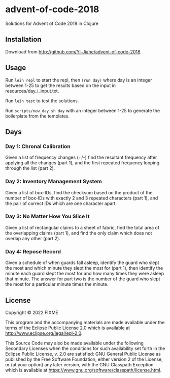 # advent-of-code-2018

Solutions for Advent of Code 2018 in Clojure

## Installation

Download from http://github.com/Yi-Jiahe/advent-of-code-2018.

## Usage

Run `lein repl` to start the repl, then `(run day)` where day is an integer between 1-25 to get the results based on the input in resources/day_i_input.txt.

Run `lein test` to test the solutions.

Run `scripts/new_day.sh day` with an integer between 1-25 to generate the boilerplate from the templates.

## Days

### Day 1: Chronal Calibration

Given a list of frequency changes (+/-) find the resultant frequency after applying all the changes (part 1), and the first repeated frequency looping through the list (part 2).

### Day 2: Inventory Management System

Given a list of box-IDs, find the checksum based on the product of the number of box-IDs with exactly 2 and 3 repeated characters (part 1), and the pair of correct IDs which are one character apart.

### Day 3: No Matter How You Slice It

Given a list of rectangular claims to a sheet of fabric, find the total area of the overlapping claims (part 1), and find the only claim which does not overlap any other (part 2).

### Day 4: Repose Record

Given a schedule of when guards fall asleep, identify the guard who slept the most and which minute they slept the most for (part 1), then identify the minute each guard slept the most for and how many times they were asleep that minute. The answer for part two is the number of the guard who slept the most for a particular minute times the minute.

## License

Copyright © 2022 FIXME

This program and the accompanying materials are made available under the
terms of the Eclipse Public License 2.0 which is available at
http://www.eclipse.org/legal/epl-2.0.

This Source Code may also be made available under the following Secondary
Licenses when the conditions for such availability set forth in the Eclipse
Public License, v. 2.0 are satisfied: GNU General Public License as published by
the Free Software Foundation, either version 2 of the License, or (at your
option) any later version, with the GNU Classpath Exception which is available
at https://www.gnu.org/software/classpath/license.html.
